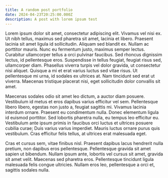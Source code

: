 ```yaml
---
title: A random post portfolio
date: 2024-04-23T20:25:00.000Z
description: A post with lorem ipsum test
---
```

Lorem ipsum dolor sit amet, consectetur adipiscing elit. Vivamus vel nisi ex. Ut nibh tellus, maximus sed pharetra sit amet, lacinia et libero. Praesent lacinia sit amet ligula id sollicitudin. Aliquam sed blandit ex. Nullam ac porttitor mauris. Nunc eu fermentum justo, maximus semper lectus. Curabitur ullamcorper tellus a orci pulvinar faucibus. Sed rhoncus dignissim lectus, id pellentesque eros. Suspendisse in tellus feugiat, feugiat risus sed, ullamcorper diam. Phasellus viverra turpis vel dolor gravida, ut consectetur nisi aliquet. Quisque a mi et erat varius luctus sed vitae risus. Ut pellentesque mi urna, id sodales ex ultrices at. Nam tincidunt sed erat ut viverra. Maecenas tristique placerat nisi, eget sollicitudin dolor convallis sit amet.

Maecenas sodales odio sit amet leo dictum, a auctor diam posuere. Vestibulum id metus et eros dapibus varius efficitur vel sem. Pellentesque libero libero, egestas non justo a, feugiat sagittis mi. Vivamus lacinia interdum ornare. Praesent eu condimentum nulla. Donec elementum ligula id euismod porttitor. Sed lobortis pharetra nulla, eu tempus leo efficitur eu. Vestibulum ante ipsum primis in faucibus orci luctus et ultrices posuere cubilia curae; Duis varius varius imperdiet. Mauris luctus ornare purus quis vestibulum. Cras efficitur felis tellus, at ultrices erat malesuada eget.

Cras et cursus sem, vitae finibus nisl. Praesent dapibus lacus hendrerit nulla pretium, non dapibus eros pellentesque. Pellentesque gravida sit amet sapien ut bibendum. Nullam ipsum ante, lobortis vel cursus sit amet, gravida sit amet velit. Maecenas sed pharetra eros. Pellentesque tincidunt ligula malesuada felis congue ultricies. Nullam eros leo, pellentesque a orci et, sagittis sodales nulla.
